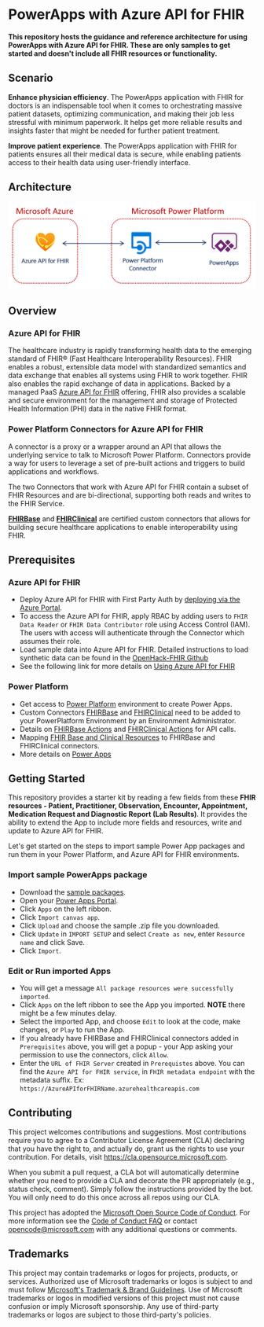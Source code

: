 # PowerApps with Azure API for FHIR

#### This repository hosts the guidance and reference architecture for using PowerApps with Azure API for FHIR. These are only samples to get started and doesn't include all FHIR resources or functionality.

## Scenario

**Enhance physician efficiency**. The PowerApps application with FHIR for doctors is an indispensable tool when it comes to orchestrating massive patient datasets, optimizing communication, and making their job less stressful with minimum paperwork. It helps get more reliable results and insights faster that might be needed for further patient treatment.

**Improve patient experience**. The PowerApps application with FHIR for patients ensures all their medical data is secure, while enabling patients access to their health data using user-friendly interface.

## Architecture
<center><img src="images//fhirpower-architecture.png" width="650"></center>

## Overview

### Azure API for FHIR
The healthcare industry is rapidly transforming health data to the emerging standard of FHIR® (Fast Healthcare Interoperability Resources). FHIR enables a robust, extensible data model with standardized semantics and data exchange that enables all systems using FHIR to work together. FHIR also enables the rapid exchange of data in applications. Backed by a managed PaaS [Azure API for FHIR](https://docs.microsoft.com/en-us/azure/healthcare-apis/overview) offering, FHIR also provides a scalable and secure environment for the management and storage of Protected Health Information (PHI) data in the native FHIR format.

### Power Platform Connectors for Azure API for FHIR
A connector is a proxy or a wrapper around an API that allows the underlying service to talk to Microsoft Power Platform. Connectors provide a way for users to leverage a set of pre-built actions and triggers to build applications and workflows.

The two Connectors that work with Azure API for FHIR contain a subset of FHIR Resources and are bi-directional, supporting both reads and writes to the FHIR Service.

**[FHIRBase](https://docs.microsoft.com/en-us/connectors/fhirbase/)** and **[FHIRClinical](
https://docs.microsoft.com/en-us/connectors/fhirclinical/)** are certified custom connectors that allows for building secure healthcare applications to enable interoperability using FHIR.

## Prerequisites

### Azure API for FHIR
- Deploy Azure API for FHIR with First Party Auth by [deploying via the Azure Portal](https://docs.microsoft.com/en-us/azure/healthcare-apis/fhir-paas-portal-quickstart). 
- To access the Azure API for FHIR, apply RBAC by adding users to `FHIR Data Reader` or `FHIR Data Contributor` role using Access Control (IAM). The users with access will authenticate through the Connector which assumes their role.
- Load sample data into Azure API for FHIR. Detailed instructions to load synthetic data can be found in the [OpenHack-FHIR Github](https://github.com/microsoft/OpenHack-FHIR/tree/main/Challenge01-AzureAPIforFHIR#task-2-generate--load-synthetic-data)
- See the following link for more details on [Using Azure API for FHIR](https://github.com/microsoft/OpenHack-FHIR)

### Power Platform
- Get access to [Power Platform](https://docs.microsoft.com/en-us/power-platform/) environment to create Power Apps.
- Custom Connectors [FHIRBase](https://docs.microsoft.com/en-us/connectors/fhirbase/) and [FHIRClinical](
https://docs.microsoft.com/en-us/connectors/fhirclinical/) need to be added to your PowerPlatform Environment by an Environment Administrator.
- Details on [FHIRBase Actions](https://docs.microsoft.com/en-us/connectors/fhirbase/#actions) and [FHIRClinical Actions](https://docs.microsoft.com/en-us/connectors/fhirclinical/#actions) for API calls.
- Mapping [FHIR Base and Clinical Resources](https://www.hl7.org/fhir/resourcelist.html) to FHIRBase and FHIRClinical connectors.
- More details on [Power Apps](https://docs.microsoft.com/en-us/powerapps/)

## Getting Started
This repository provides a starter kit by reading a few fields from these **FHIR resources - Patient, Practitioner, Observation, Encounter, Appointment, Medication Request and Diagnostic Report (Lab Results)**.
It provides the ability to extend the App to include more fields and resources, write and update to Azure API for FHIR.

Let's get started on the steps to import sample Power App packages and run them in your Power Platform, and Azure API for FHIR environments.

### Import sample PowerApps package
- Download the [sample packages](./packages).
- Open your [Power Apps Portal](https://make.preview.powerapps.com/).
- Click `Apps` on the left ribbon.
- Click `Import canvas app`.
- Click `Upload` and choose the sample .zip file you downloaded.
- Click `Update` in `IMPORT SETUP` and select `Create as new`, enter `Resource name` and click Save.
- Click `Import`.

### Edit or Run imported Apps
- You will get a message `All package resources were successfully imported`.
- Click `Apps` on the left ribbon to see the App you imported. **NOTE** there might be a few minutes delay.
- Select the imported App, and choose `Edit` to look at the code, make changes, or `Play` to run the App.
- If you already have FHIRBase and FHIRClinical connectors added in `Prerequisites` above, you will get a popup - your App asking your permission to use the connectors, click `Allow`.
- Enter the `URL of FHIR Server` created in `Prerequistes` above. You can find the `Azure API for FHIR service`, in `FHIR metadata endpoint` with the metadata suffix. Ex: `https://AzureAPIforFHIRName.azurehealthcareapis.com`

## Contributing

This project welcomes contributions and suggestions.  Most contributions require you to agree to a Contributor License Agreement (CLA) declaring that you have the right to, and actually do, grant us
the rights to use your contribution. For details, visit https://cla.opensource.microsoft.com.

When you submit a pull request, a CLA bot will automatically determine whether you need to provide a CLA and decorate the PR appropriately (e.g., status check, comment). Simply follow the instructions provided by the bot. You will only need to do this once across all repos using our CLA.

This project has adopted the [Microsoft Open Source Code of Conduct](https://opensource.microsoft.com/codeofconduct/).
For more information see the [Code of Conduct FAQ](https://opensource.microsoft.com/codeofconduct/faq/) or contact [opencode@microsoft.com](mailto:opencode@microsoft.com) with any additional questions or comments.

## Trademarks

This project may contain trademarks or logos for projects, products, or services. Authorized use of Microsoft trademarks or logos is subject to and must follow [Microsoft's Trademark & Brand Guidelines](https://www.microsoft.com/en-us/legal/intellectualproperty/trademarks/usage/general).
Use of Microsoft trademarks or logos in modified versions of this project must not cause confusion or imply Microsoft sponsorship.
Any use of third-party trademarks or logos are subject to those third-party's policies.
